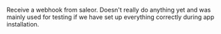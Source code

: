 Receive a webhook from saleor. Doesn't really do anything yet and was mainly used for testing if we have set up everything correctly during app installation.
